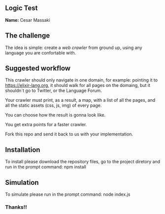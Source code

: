 <h2>Logic Test</h2>
<strong>Name:</strong> Cesar Massaki

<h2> The challenge </h2>

The idea is simple: create a *web crawler* from ground up, using any language you are confortable with.

<h2> Suggested workflow </h2>


This crawler should only navigate in one domain, for example: pointing it to https://elixir-lang.org, it should walk for all pages on the domaing, but it shouldn`t go to Twitter, or the Language Forum.

Your crawler must print, as a result, a map, with a list of all the pages, and all the static assets (css, js, img) of every page. 

You can choose how the result is gonna look like.

You get extra points for a faster crawler.

Fork this repo and send it back to us with your implementation.

<h2>Installation</h2>
To install please download the repository files, go to the project diretory and run in the prompt command: npm install

<h2>Simulation</h2>
To simulate please run in the prompt command: node index.js


<h3>Thanks!!</h3>
